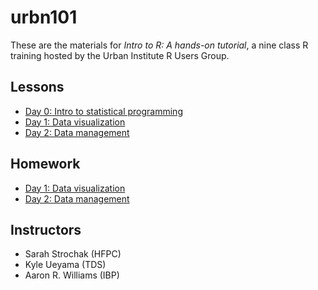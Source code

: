 # urbn101

These are the materials for *Intro to R: A hands-on tutorial*, a nine class R training hosted by the Urban Institute R Users Group.

## Lessons

* [Day 0: Intro to statistical programming](https://ui-research.github.io/urbn101-intro-r/lessons/00_intro-to-statistical-programming#/intro-to-r-a-hands-on-tutorial)
* [Day 1: Data visualization](https://ui-research.github.io/urbn101-intro-r/lessons/01_lesson)
* [Day 2: Data management](https://ui-research.github.io/urbn101-intro-r/lessons/02_lesson)

## Homework

* [Day 1: Data visualization](https://ui-research.github.io/urbn101-intro-r/homework/01_homework)
* [Day 2: Data management](https://ui-research.github.io/urbn101-intro-r/homework/02_homework)


## Instructors

* Sarah Strochak (HFPC)
* Kyle Ueyama (TDS)
* Aaron R. Williams (IBP)
